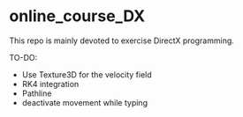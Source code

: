 # online_course_DX

This repo is mainly devoted to exercise DirectX programming.

TO-DO:

+ Use Texture3D for the velocity field
+ RK4 integration
+ Pathline
+ deactivate movement while typing

